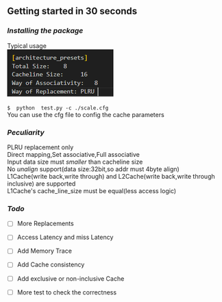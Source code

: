 
## Getting started in 30 seconds

### *Installing the package*

Typical usage  
![alt text](./image/image.png)

```$  python  test.py -c ./scale.cfg```  
You can use the cfg file to config the cache parameters

### *Peculiarity*
PLRU replacement only   
Direct mapping,Set associative,Full associative  
Input data size must *smaller* than cacheline size  
No *unalign* support(data size:32bit,so addr must 4byte align)  
L1Cache(write back,write through) and L2Cache(write back,write through inclusive) are supported  
L1Cache's cache_line_size must be equal(less access logic)
### *Todo*
- [ ] More Replacements  
- [ ] Access Latency and miss Latency  
- [ ] Add Memory Trace  
- [ ] Add Cache consistency  
- [ ] Add exclusive or non-inclusive Cache    
- [ ] More test to check the correctness  



